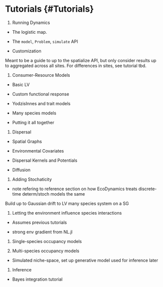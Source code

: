 
# Tutorials {#Tutorials}
1. Running Dynamics
  
- The logistic map. 
  
- The `model`, `Problem`, `simulate` API
  
- Customization
  

Meant to be a guide to up to the spatialize API, but only consider results up to aggregated across all sites. For differences in sites, see tutorial tbd.  
1. Consumer-Resource Models
  
- Basic LV
  
- Custom functional response
  
- YodzisInnes and trait models
  
- Many species models
  
- Putting it all together
  
1. Dispersal 
  
- Spatial Graphs
  
- Environmental Covariates
  
- Dispersal Kernels and Potentials
  
- Diffusion
  
1. Adding Stochaticity
  
- note refering to reference section on how EcoDynamics treats discrete-time determ/stoch models the same 
  

Build up to Gaussian drift to LV many species system on a SG
1. Letting the environment influence species interactions 
  
- Assumes previous tutorials
  
- strong env gradient from NL.jl
  
1. Single-species occupancy models
  
2. Multi-species occupancy models
  
- Simulated niche-space, set up generative model used for inference later 
  
1. Inference
  
- Bayes integration tutorial  
  
